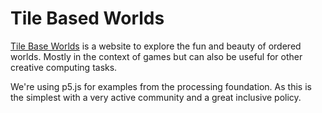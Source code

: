 # Tile Based Worlds

[Tile Base Worlds](https://tilebasedworlds.com/) is a website to explore the fun and beauty of ordered worlds. Mostly in the context of games but can also be useful for other creative computing tasks.

We're using p5.js for examples from the processing foundation. As this is the simplest with a very active community and a great inclusive policy. 